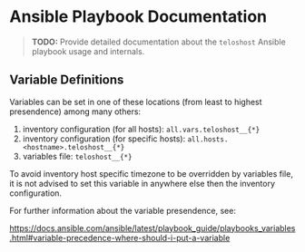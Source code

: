 # Ansible Playbook Documentation

> **TODO:** Provide detailed documentation about the `teloshost` Ansible
> playbook usage and internals.

## Variable Definitions

Variables can be set in one of these locations (from least to highest
presendence) among many others:

1. inventory configuration (for all hosts): `all.vars.teloshost__{*}`
2. inventory configuration (for specific hosts): `all.hosts.<hostname>.teloshost__{*}`
3. variables file: `teloshost__{*}`

To avoid inventory host specific timezone to be overridden by variables file, it
is not advised to set this variable in anywhere else then the inventory
configuration.

For further information about the variable presendence, see:

<https://docs.ansible.com/ansible/latest/playbook_guide/playbooks_variables.html#variable-precedence-where-should-i-put-a-variable>
